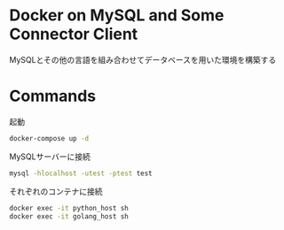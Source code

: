 # Docker on MySQL and Some Connector Client

MySQLとその他の言語を組み合わせてデータベースを用いた環境を構築する

# Commands

起動
```sh
docker-compose up -d
```

MySQLサーバーに接続
```sh
mysql -hlocalhost -utest -ptest test
```

それぞれのコンテナに接続
```sh
docker exec -it python_host sh
docker exec -it golang_host sh
```
